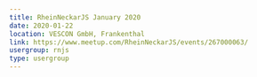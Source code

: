 ```yaml
---
title: RheinNeckarJS January 2020
date: 2020-01-22
location: VESCON GmbH, Frankenthal
link: https://www.meetup.com/RheinNeckarJS/events/267000063/
usergroup: rnjs
type: usergroup
---
```

